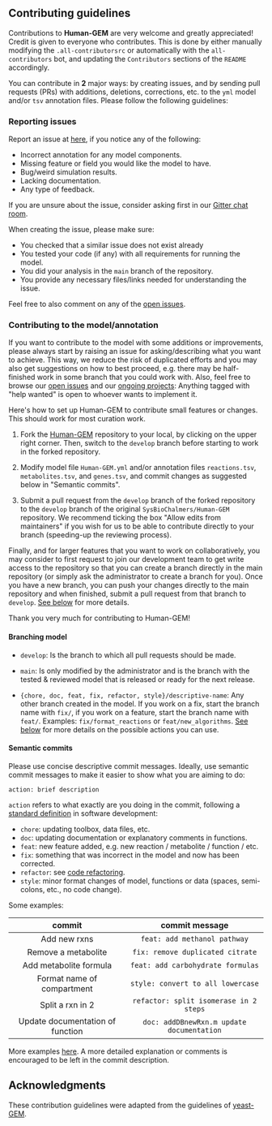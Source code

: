 ## Contributing guidelines

Contributions to **Human-GEM** are very welcome and greatly appreciated! Credit is given to everyone who contributes. This is done by either manually modifying the `.all-contributorsrc` or automatically with the `all-contributors` bot, and updating the `Contributors` sections of the `README` accordingly.

You can contribute in **2** major ways: by creating issues, and by sending pull requests (PRs) with additions, deletions, corrections, etc. to the `yml` model and/or `tsv` annotation files. Please follow the following guidelines:

### Reporting issues

Report an issue at [here](https://github.com/SysBioChalmers/Human-GEM/issues), if you notice any of the following:

* Incorrect annotation for any model components.
* Missing feature or field you would like the model to have.
* Bug/weird simulation results.
* Lacking documentation.
* Any type of feedback.

If you are unsure about the issue, consider asking first in our [Gitter chat room](https://gitter.im/SysBioChalmers/Human-GEM).

When creating the issue, please make sure:

* You checked that a similar issue does not exist already
* You tested your code (if any) with all requirements for running the model.
* You did your analysis in the `main` branch of the repository.
* You provide any necessary files/links needed for understanding the issue.

Feel free to also comment on any of the [open issues](https://github.com/SysBioChalmers/Human-GEM/issues).


### Contributing to the model/annotation

If you want to contribute to the model with some additions or improvements, please always start by raising an issue for asking/describing what you want to achieve. This way, we reduce the risk of duplicated efforts and you may also get suggestions on how to best proceed, e.g. there may be half-finished work in some branch that you could work with. Also, feel free to browse our [open issues](https://github.com/SysBioChalmers/Human-GEM/issues) and our [ongoing projects](https://github.com/SysBioChalmers/Human-GEM/projects): Anything tagged with "help wanted" is open to whoever wants to implement it.


Here's how to set up Human-GEM to contribute small features or changes. This should work for most curation work.

1. Fork the [Human-GEM](https://github.com/SysBioChalmers/Human-GEM) repository to your local, by clicking on the upper right corner. Then, switch to the `develop` branch before starting to work in the forked repository.

2. Modify model file `Human-GEM.yml` and/or annotation files `reactions.tsv`, `metabolites.tsv`, and `genes.tsv`, and commit changes as suggested below in "Semantic commits". 

3. Submit a pull request from the `develop` branch of the forked repository to the `develop` branch of the original `SysBioChalmers/Human-GEM` repository. We recommend ticking the box "Allow edits from maintainers" if you wish for us to be able to contribute directly to your branch (speeding-up the reviewing process).


Finally, and for larger features that you want to work on collaboratively, you may consider to first request to join our development team to get write access to the repository so that you can create a branch directly in the main repository (or simply ask the administrator to create a branch for you). Once you have a new branch, you can push your changes directly to the main repository and when finished, submit a pull request from that branch to `develop`. [See below](#development-team-guidelines) for more details.

Thank you very much for contributing to Human-GEM!

#### Branching model

* `develop`: Is the branch to which all pull requests should be made.

* `main`: Is only modified by the administrator and is the branch with the tested & reviewed model that is released or ready for the next release.

* `{chore, doc, feat, fix, refactor, style}/descriptive-name`: Any other branch created in the model. If you work on a fix, start the branch name with `fix/`, if you work on a feature, start the branch name with `feat/`. Examples: `fix/format_reactions` or `feat/new_algorithms`. [See below](#semantic-commits) for more details on the possible actions you can use.
	
#### Semantic commits

Please use concise descriptive commit messages. Ideally, use semantic commit messages to make it easier to show what you are aiming to do:

`action: brief description`

`action` refers to what exactly are you doing in the commit, following a [standard definition](http://karma-runner.github.io/2.0/dev/git-commit-msg.html) in software development: 
* `chore`: updating toolbox, data files, etc.
* `doc`: updating documentation or explanatory comments in functions.
* `feat`: new feature added, e.g. new reaction / metabolite / function / etc.
* `fix`: something that was incorrect in the model and now has been corrected.
* `refactor`: see [code refactoring](https://en.wikipedia.org/wiki/Code_refactoring).
* `style`: minor format changes of model, functions or data (spaces, semi-colons, etc., no code change).

Some examples:

|commit|commit message|
|:---:|:---:|
|Add new rxns|`feat: add methanol pathway`|
|Remove a metabolite|`fix: remove duplicated citrate`|
|Add metabolite formula|`feat: add carbohydrate formulas`|
|Format name of compartment|`style: convert to all lowercase`|
|Split a rxn in 2|`refactor: split isomerase in 2 steps`|
|Update documentation of function|`doc: addDBnewRxn.m update documentation`|

More examples [here](https://github.com/SysBioChalmers/Human-GEM/commits/main). A more detailed explanation or comments is encouraged to be left in the commit description.


## Acknowledgments

These contribution guidelines were adapted from the guidelines of [yeast-GEM](https://github.com/SysBioChalmers/yeast-GEM/blob/main/.github/CONTRIBUTING.md).

